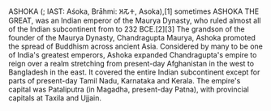 ASHOKA (; IAST: Aśoka, Brāhmi: 𑀅𑀲𑁄𑀓, Asoka),[1] sometimes ASHOKA THE GREAT, was an Indian emperor of the Maurya Dynasty, who ruled almost all of the Indian subcontinent from to 232 BCE.[2][3] The grandson of the founder of the Maurya Dynasty, Chandragupta Maurya, Ashoka promoted the spread of Buddhism across ancient Asia. Considered by many to be one of India's greatest emperors, Ashoka expanded Chandragupta's empire to reign over a realm stretching from present-day Afghanistan in the west to Bangladesh in the east. It covered the entire Indian subcontinent except for parts of present-day Tamil Nadu, Karnataka and Kerala. The empire's capital was Pataliputra (in Magadha, present-day Patna), with provincial capitals at Taxila and Ujjain.
